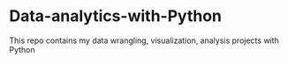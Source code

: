# Data-analytics-with-Python
This repo contains my data wrangling, visualization, analysis projects with Python
